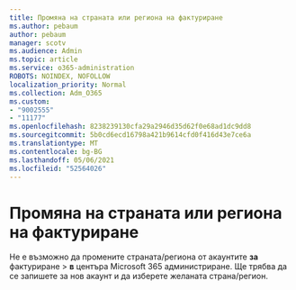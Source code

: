 ```yaml
---
title: Промяна на страната или региона на фактуриране
ms.author: pebaum
author: pebaum
manager: scotv
ms.audience: Admin
ms.topic: article
ms.service: o365-administration
ROBOTS: NOINDEX, NOFOLLOW
localization_priority: Normal
ms.collection: Adm_O365
ms.custom:
- "9002555"
- "11177"
ms.openlocfilehash: 8238239130cfa29a2946d35d62f0e68ad1dc9dd8
ms.sourcegitcommit: 5b0cd6ecd16798a421b9614cfd0f416d43e7ce6a
ms.translationtype: MT
ms.contentlocale: bg-BG
ms.lasthandoff: 05/06/2021
ms.locfileid: "52564026"
---
```

# <a name="change-billing-country-or-region"></a>Промяна на страната или региона на фактуриране

Не е възможно да промените страната/региона от акаунтите **за** фактуриране  >  **в** центъра Microsoft 365 администриране. Ще трябва да се запишете за нов акаунт и да изберете желаната страна/регион. 